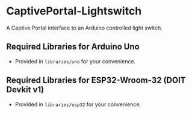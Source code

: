 # CaptivePortal-Lightswitch
A Captive Portal interface to an Arduino controlled light switch.

## Required Libraries for Arduino Uno
* Provided in `libraries/uno` for your convenience.

## Required Libraries for ESP32-Wroom-32 (DOIT Devkit v1)
* Provided in `libraries/esp32` for your convenience.